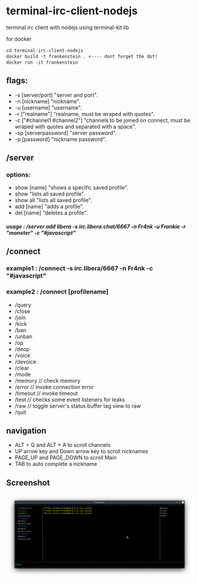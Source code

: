 # terminal-irc-client-nodejs
terminal irc client with nodejs using terminal-kit lib

for docker

```console
cd terminal-irc-client-nodejs
docker build -t frankenstein . <---- dont forget the dot!
docker run -it frankenstein
```
## flags:
* -s [server/port] "server and port".
* -n [nickname] "nickname".
* -u [username] "username".
* -r ["realname"] "realname, must be wraped with quotes".
* -c ["#channel1 #channel2"] "channels to be joined on connect, must be wraped with quotes and separated with a space".
* -sp [serverpassword] "server password".
* -p [password] "nickname password".


## /server

### options: 

* show [name] "shows a specific saved profile".
* show "lists all saved profile".
* show all "lists all saved profile".
* add [name] "adds a profile".
* del [name] "deletes a profile".

##### usage : /server add libera -s irc.libera.chat/6667 -n Fr4nk -u Frankie -r "monster" -c "#javascript"

## /connect

### example1 : /connect -s irc.libera/6667 -n Fr4nk -c "#javascript"
### example2 : /connect [profilename]

* /query
* /close
* /join
* /kick
* /ban
* /unban
* /op
* /deop 
* /voice
* /devoice
* /clear
* /mode
* /memory // check memory
* /error // invoke connection error
* /timeout // invoke timeout
* /test // checks some event listeners for leaks
* /raw // toggle server's status buffer tag view to raw
* /quit

## navigation
* ALT + Q and ALT + A to scroll channels
* UP arrow key and Down arrow key to scroll nicknames
* PAGE_UP and PAGE_DOWN to scroll Main
* TAB to auto complete a nickname

## Screenshot
![screenshot](screenshot.png)